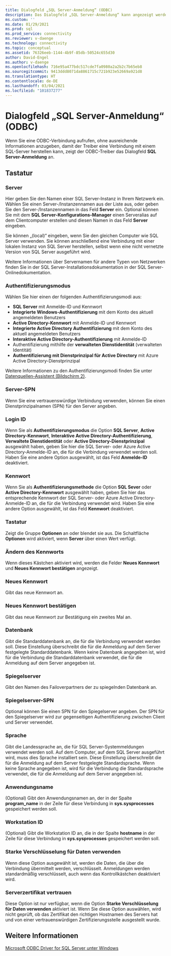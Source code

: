 ```yaml
---
title: Dialogfeld „SQL Server-Anmeldung“ (ODBC)
description: Das Dialogfeld „SQL Server-Anmeldung“ kann angezeigt werden, wenn von einer Anwendung eine ODBC-Verbindung hergestellt wird und nicht genügend Informationen für die Verbindung mit der Datenbank angegeben werden.
ms.custom: ''
ms.date: 01/29/2021
ms.prod: sql
ms.prod_service: connectivity
ms.reviewer: v-daenge
ms.technology: connectivity
ms.topic: conceptual
ms.assetid: 76326eeb-1144-4b9f-85db-50524c655d30
author: David-Engel
ms.author: v-daenge
ms.openlocfilehash: 716e95a477bdc517cde7fa0980a2a2b2c7b65eb8
ms.sourcegitcommit: 9413ddd8071da8861715c721b923e52669a921d8
ms.translationtype: HT
ms.contentlocale: de-DE
ms.lasthandoff: 03/04/2021
ms.locfileid: "101837277"
---
```

# <a name="sql-server-login-dialog-box-odbc"></a>Dialogfeld „SQL Server-Anmeldung“ (ODBC)

Wenn Sie eine ODBC-Verbindung aufrufen, ohne ausreichende Informationen anzugeben, damit der Treiber eine Verbindung mit einem SQL-Server herstellen kann, zeigt der ODBC-Treiber das Dialogfeld **SQL Server-Anmeldung** an.

## <a name="options"></a>Tastatur

### <a name="server"></a>Server

Hier geben Sie den Namen einer SQL Server-Instanz in Ihrem Netzwerk ein. Wählen Sie einen Server-/Instanzennamen aus der Liste aus, oder geben Sie den Server-/Instanzennamen in das Feld **Server** ein. Optional können Sie mit dem **SQL Server-Konfigurations-Manager** einen Serveralias auf dem Clientcomputer erstellen und diesen Namen in das Feld **Server** eingeben.

Sie können „(local)“ eingeben, wenn Sie den gleichen Computer wie SQL Server verwenden. Sie können anschließend eine Verbindung mit einer lokalen Instanz von SQL Server herstellen, selbst wenn eine nicht vernetzte Version von SQL Server ausgeführt wird.

Weitere Informationen über Servernamen für andere Typen von Netzwerken finden Sie in der SQL Server-Installationsdokumentation in der SQL Server-Onlinedokumentation.

### <a name="authentication-mode"></a>Authentifizierungsmodus

Wählen Sie hier einen der folgenden Authentifizierungsmodi aus:
- **SQL Server** mit Anmelde-ID und Kennwort
- **Integrierte Windows-Authentifizierung** mit dem Konto des aktuell angemeldeten Benutzers
- **Active Directory-Kennwort** mit Anmelde-ID und Kennwort
- **Integrierte Active Directory Authentifizierung** mit dem Konto des aktuell angemeldeten Benutzers
- **Interaktive Active Directory-Authentifizierung** mit Anmelde-ID
- Authentifizierung mithilfe der **verwalteten Dienstidentität** (verwalteten Identität)
- **Authentifizierung mit Dienstprinzipal für Active Directory** mit Azure Active Directory-Dienstprinzipal

Weitere Informationen zu den Authentifizierungsmodi finden Sie unter [Datenquellen-Assistent (Bildschirm 2)](../../../connect/odbc/windows/dsn-wizard-2.md).

### <a name="server-spn"></a>Server-SPN

Wenn Sie eine vertrauenswürdige Verbindung verwenden, können Sie einen Dienstprinzipalnamen (SPN) für den Server angeben.

### <a name="login-id"></a>Login ID

Wenn Sie als **Authentifizierungsmodus** die Option **SQL Server**, **Active Directory-Kennwort**, **Interaktive Active Directory-Authentifizierung**, **Verwaltete Dienstidentität** oder **Active Directory-Dienstprinzipal** ausgewählt haben, geben Sie hier die SQL Server- oder Azure Active Directory-Anmelde-ID an, die für die Verbindung verwendet werden soll. Haben Sie eine andere Option ausgewählt, ist das Feld **Anmelde-ID** deaktiviert.

### <a name="password"></a>Kennwort

Wenn Sie als **Authentifizierungsmethode** die Option **SQL Sever** oder **Active Directory-Kennwort** ausgewählt haben, geben Sie hier das entsprechende Kennwort der SQL Server- oder Azure Active Directory-Anmelde-ID an, die für die Verbindung verwendet wird. Haben Sie eine andere Option ausgewählt, ist das Feld **Kennwort** deaktiviert.

### <a name="options"></a>Tastatur

Zeigt die Gruppe **Optionen** an oder blendet sie aus. Die Schaltfläche **Optionen** wird aktiviert, wenn **Server** über einen Wert verfügt.

### <a name="change-password"></a>Ändern des Kennworts

Wenn dieses Kästchen aktiviert wird, werden die Felder **Neues Kennwort** und **Neues Kennwort bestätigen** angezeigt.

### <a name="new-password"></a>Neues Kennwort

Gibt das neue Kennwort an.

### <a name="confirm-new-password"></a>Neues Kennwort bestätigen

Gibt das neue Kennwort zur Bestätigung ein zweites Mal an.

### <a name="database"></a>Datenbank

Gibt die Standarddatenbank an, die für die Verbindung verwendet werden soll. Diese Einstellung überschreibt die für die Anmeldung auf dem Server festgelegte Standarddatenbank. Wenn keine Datenbank angegeben ist, wird für die Verbindung die Standarddatenbank verwendet, die für die Anmeldung auf dem Server angegeben ist.

### <a name="mirror-server"></a>Spiegelserver

Gibt den Namen des Failoverpartners der zu spiegelnden Datenbank an.

### <a name="mirror-spn"></a>Spiegelserver-SPN

Optional können Sie einen SPN für den Spiegelserver angeben. Der SPN für den Spiegelserver wird zur gegenseitigen Authentifizierung zwischen Client und Server verwendet.

### <a name="language"></a>Sprache

Gibt die Landessprache an, die für SQL Server-Systemmeldungen verwendet werden soll. Auf dem Computer, auf dem SQL Server ausgeführt wird, muss dies Sprache installiert sein. Diese Einstellung überschreibt die für die Anmeldung auf dem Server festgelegte Standardsprache. Wenn keine Sprache angegeben ist, wird für die Verbindung die Standardsprache verwendet, die für die Anmeldung auf dem Server angegeben ist.

### <a name="application-name"></a>Anwendungsname

(Optional) Gibt den Anwendungsnamen an, der in der Spalte **program_name** in der Zeile für diese Verbindung in **sys.sysprocesses** gespeichert werden soll.

### <a name="workstation-id"></a>Workstation ID

(Optional) Gibt die Workstation ID an, die in der Spalte **hostname** in der Zeile für diese Verbindung in **sys.sysprocesses** gespeichert werden soll.

### <a name="use-strong-encryption-for-data"></a>Starke Verschlüsselung für Daten verwenden

Wenn diese Option ausgewählt ist, werden die Daten, die über die Verbindung übermittelt werden, verschlüsselt. Anmeldungen werden standardmäßig verschlüsselt, auch wenn das Kontrollkästchen deaktiviert wird.

### <a name="trust-server-certificate"></a>Serverzertifikat vertrauen

Diese Option ist nur verfügbar, wenn die Option **Starke Verschlüsselung für Daten verwenden** aktiviert ist. Wenn Sie diese Option auswählen, wird nicht geprüft, ob das Zertifikat den richtigen Hostnamen des Servers hat und von einer vertrauenswürdigen Zertifizierungsstelle ausgestellt wurde.

## <a name="see-also"></a>Weitere Informationen

[Microsoft ODBC Driver for SQL Server unter Windows](../../../connect/odbc/windows/microsoft-odbc-driver-for-sql-server-on-windows.md)

